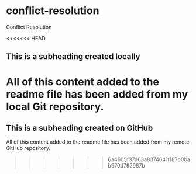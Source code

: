 # conflict-resolution
Conflict Resolution

<<<<<<< HEAD
## This is a subheading created locally

All of this content added to the readme file has been added from my local Git repository.
=======
## This is a subheading created on GitHub

All of this content added to the readme file has been added from my remote GitHub repository.
>>>>>>> 6a4605f37d63a8374641f187b0bab970d792967b
